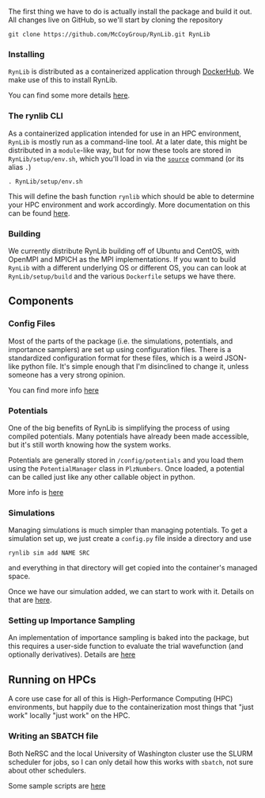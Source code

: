 
The first thing we have to do is actually install the package and build it out. All changes live on GitHub, so we'll start by cloning the repository

```shell
git clone https://github.com/McCoyGroup/RynLib.git RynLib
```

### Installing

`RynLib` is distributed as a containerized application through [DockerHub](https://hub.docker.com/repository/docker/mccoygroup/rynlib).
We make use of this to install RynLib. 

You can find some more details [here](RynLib/Installing.md).

### The rynlib CLI

As a containerized application intended for use in an HPC environment, `RynLib` is mostly run as a command-line tool. At a later date, this might be distributed in a `module`-like way, but for now these tools are stored in `RynLib/setup/env.sh`, which you'll load in via the [`source`](https://linuxize.com/post/bash-source-command/) command (or its alias `.`)

```shell
. RynLib/setup/env.sh
```

This will define the bash function `rynlib` which should be able to determine your HPC environment and work accordingly. 
More documentation on this can be found [here](RynLib/CommandLineInterface.md).

### Building

We currently distribute RynLib building off of Ubuntu and CentOS, with OpenMPI and MPICH as the MPI implementations.
If you want to build `RynLib` with a different underlying OS or different OS, you can can look at `RynLib/setup/build` and the various `Dockerfile` setups we have there.

## Components

### Config Files

Most of the parts of the package (i.e. the simulations, potentials, and importance samplers) are set up using configuration files. 
There is a standardized configuration format for these files, which is a weird JSON-like python file. 
It's simple enough that I'm disinclined to change it, unless someone has a very strong opinion.

You can find more info [here](RynLib/ConfigFiles.md)

### Potentials

One of the big benefits of RynLib is simplifying the process of using compiled potentials. 
Many potentials have already been made accessible, but it's still worth knowing how the system works.

Potentials are generally stored in `/config/potentials` and you load them using the `PotentialManager` class in `PlzNumbers`.
Once loaded, a potential can be called just like any other callable object in python.

More info is [here](RynLib/Potentials.md)

### Simulations

Managing simulations is much simpler than managing potentials. 
To get a simulation set up, we just create a `config.py` file inside a directory and use

```shell
rynlib sim add NAME SRC
```

and everything in that directory will get copied into the container's managed space.

Once we have our simulation added, we can start to work with it. 
Details on that are [here](RynLib/Simulations.md).

### Setting up Importance Sampling

An implementation of importance sampling is baked into the package, but this requires a user-side function to evaluate the trial wavefunction (and optionally derivatives). 
Details are [here](RynLib/ImportanceSampling.md)

## Running on HPCs

A core use case for all of this is High-Performance Computing (HPC) environments, but happily due to the containerization most things that "just work" locally "just work" on the HPC.

### Writing an SBATCH file

Both NeRSC and the local University of Washington cluster use the SLURM scheduler for jobs, so I can only detail how this works with `sbatch`, not sure about other schedulers.

Some sample scripts are [here](RynLib/SubmittingWithSBatch.md)
